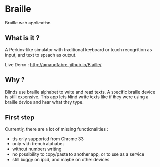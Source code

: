 # Braille
Braille web application

## What is it ?

A Perkins-like simulator with traditional keyboard or touch recognition as input, and text to speach as output.

Live Demo : http://arnaudfabre.github.io/Braille/


## Why ?

Blinds use braille alphabet to write and read texts. A specific braille device is still expensive.
This app lets blind write texts like if they were using a braille device and hear what they type.

## First step

Currently, there are a lot of missing functionalities :
- tts only supported from Chrome 33
- only with french alphabet
- without numbers writing
- no possibility to copy/paste to another app, or to use as a service
- still buggy on ipad, and maybe on other devices
